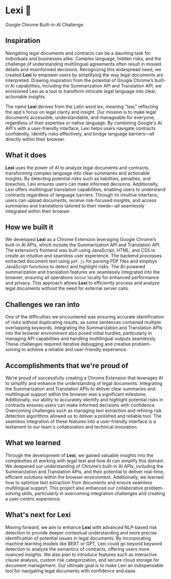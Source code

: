 # Lexi 📜
Google Chrome Built-in-AI Challenge

## Inspiration
Navigating legal documents and contracts can be a daunting task for individuals and businesses alike. Complex language, hidden risks, and the challenge of understanding multilingual agreements often result in missed details and misinformed decisions. Recognizing this widespread need, we created **Lexi** to empower users by simplifying the way legal documents are interpreted. Drawing inspiration from the potential of Google Chrome’s built-in AI capabilities, including the Summarization API and Translation API, we envisioned Lexi as a tool to transform intricate legal language into clear, actionable insights. 

The name **Lexi** derives from the Latin word *lex*, meaning "law," reflecting the app's focus on legal clarity and insight. Our mission is to make legal documents accessible, understandable, and manageable for everyone, regardless of their expertise or native language. By combining Google's AI API's with a user-friendly interface, Lexi helps users navigate contracts confidently, identify risks effectively, and bridge language barriers—all directly within their browser.

## What it does
**Lexi** uses the power of AI to analyze legal documents and contracts, transforming complex language into clear summaries and actionable insights. By detecting potential risks such as liabilities, penalties, and breaches, Lexi ensures users can make informed decisions. Additionally, Lexi offers multilingual translation capabilities, enabling users to understand contracts regardless of language barriers. Through its intuitive interface, users can upload documents, receive risk-focused insights, and access summaries and translations tailored to their needs—all seamlessly integrated within their browser.

## How we built it
We developed **Lexi** as a Chrome Extension leveraging Google Chrome’s built-in AI APIs, which include the Summarization API and Translation API. The extension’s frontend was built using JavaScript, HTML, and CSS to create an intuitive and seamless user experience. The backend processes extracted document text using `pdf.js` for parsing PDF files and employs JavaScript functions to detect and highlight risks. The AI-powered summarization and translation features are seamlessly integrated into the browser, ensuring all operations occur locally for enhanced performance and privacy. This approach allows **Lexi** to efficiently process and analyze legal documents without the need for external server calls.

## Challenges we ran into
One of the difficulties we encountered was ensuring accurate identification of risks without duplicating results, as some sentences contained multiple overlapping keywords. Integrating the Summarization and Translation APIs into the browser environment also posed initial hurdles, particularly in managing API capabilities and handling multilingual outputs seamlessly. These challenges required iterative debugging and creative problem-solving to achieve a reliable and user-friendly experience.

## Accomplishments that we're proud of
We’re proud of successfully creating a Chrome Extension that leverages AI to simplify and enhance the understanding of legal documents. Integrating the Summarization and Translation APIs to deliver clear summaries and multilingual support within the browser was a significant milestone. Additionally, our ability to accurately identify and highlight potential risks in contracts ensures users can make informed decisions with confidence. Overcoming challenges such as managing text extraction and refining risk detection algorithms allowed us to deliver a polished and reliable tool. The seamless integration of these features into a user-friendly interface is a testament to our team's collaboration and technical innovation.

## What we learned
Through the development of **Lexi**, we gained valuable insights into the complexities of working with legal text and how AI can simplify this domain. We deepened our understanding of Chrome’s built-in AI APIs, including the Summarization and Translation APIs, and their potential to deliver real-time, efficient solutions within the browser environment. Additionally, we learned how to optimize text extraction from documents and ensure seamless multilingual support. This project also enhanced our collaborative problem-solving skills, particularly in overcoming integration challenges and creating a user-centric experience.

## What's next for Lexi
Moving forward, we aim to enhance **Lexi** with advanced NLP-based risk detection to provide deeper contextual understanding and more precise identification of potential issues in legal documents. By incorporating machine learning models like BERT or GPT, Lexi could go beyond keyword detection to analyze the semantics of contracts, offering users more nuanced insights. We also plan to introduce features such as interactive clause analysis, custom risk categorization, and secure cloud storage for document management. Our ultimate goal is to make Lexi an indispensable tool for navigating legal documents with confidence and ease.


